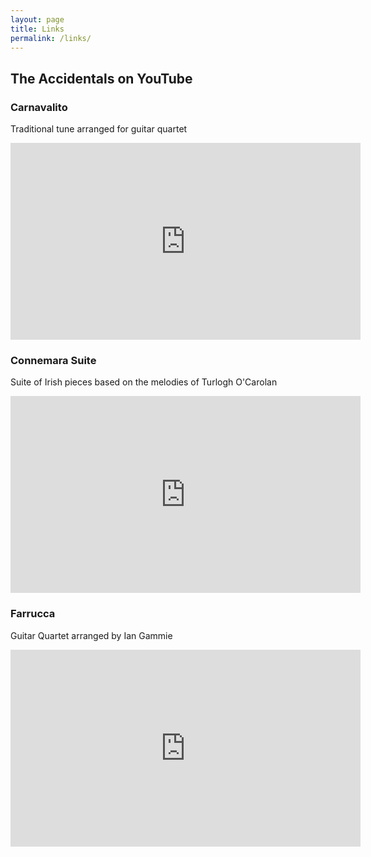 ```yaml
---
layout: page
title: Links
permalink: /links/
---
```


## The Accidentals on YouTube

### Carnavalito
Traditional tune arranged for guitar quartet

<iframe width="560" height="315" src="https://www.youtube.com/embed/SQ0gHTzEAWI" title="YouTube video player" frameborder="0" allow="accelerometer; autoplay; clipboard-write; encrypted-media; gyroscope; picture-in-picture" allowfullscreen></iframe>

### Connemara Suite
Suite of Irish pieces based on the melodies of Turlogh O'Carolan

<iframe width="560" height="315" src="https://www.youtube.com/embed/I9wJQjiPkvM" title="YouTube video player" frameborder="0" allow="accelerometer; autoplay; clipboard-write; encrypted-media; gyroscope; picture-in-picture" allowfullscreen></iframe>

### Farrucca
Guitar Quartet arranged by Ian Gammie

<iframe width="560" height="315" src="https://www.youtube.com/embed/vGIZf0IFRS4" title="YouTube video player" frameborder="0" allow="accelerometer; autoplay; clipboard-write; encrypted-media; gyroscope; picture-in-picture" allowfullscreen></iframe>

